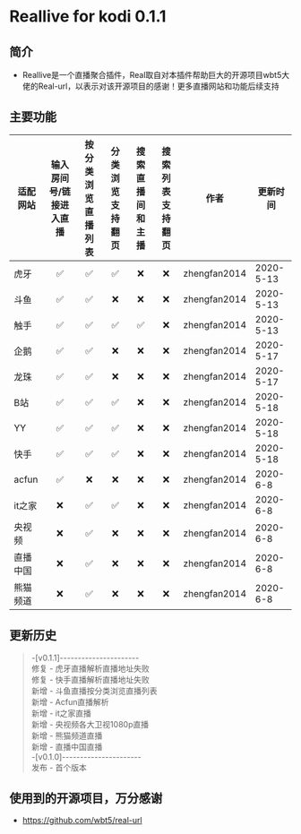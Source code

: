 # Reallive for kodi 0.1.1
## 简介
- Reallive是一个直播聚合插件，Real取自对本插件帮助巨大的开源项目wbt5大佬的Real-url，以表示对该开源项目的感谢！更多直播网站和功能后续支持
## 主要功能
适配网站 | 输入房间号/链接进入直播 | 按分类浏览直播列表  |  分类浏览支持翻页  |  搜索直播间和主播  |  搜索列表支持翻页 | 作者 | 更新时间
---- | :----: | :----: | :----: | :----:| :----: | :----: | ----
虎牙 | ✅ | ✅ | ✅ | ❌ | ❌ | zhengfan2014 | 2020-5-13
斗鱼 | ✅ | ✅ | ❌ | ❌ | ❌ | zhengfan2014 | 2020-5-13
触手 | ✅ | ✅ | ✅ | ✅ | ❌ | zhengfan2014 | 2020-5-13
企鹅 | ✅ | ✅ | ❌ | ❌ | ❌ | zhengfan2014 | 2020-5-17
龙珠 | ✅ | ✅ | ❌ | ❌ | ❌ | zhengfan2014 | 2020-5-17
B站 | ✅ | ✅ | ✅ | ❌ | ❌ | zhengfan2014 | 2020-5-18
YY | ✅ | ✅ | ✅ | ❌ | ❌ | zhengfan2014 | 2020-5-18
快手 | ✅ | ✅ | ✅ | ❌ | ❌ | zhengfan2014 | 2020-5-18
acfun | ✅ | ❌ | ❌ | ❌ | ❌ | zhengfan2014 | 2020-6-8
it之家 | ❌ | ✅ | ✅ | ❌ | ❌ | zhengfan2014 | 2020-6-8
央视频 | ❌ | ✅ | ❌ | ❌ | ❌ | zhengfan2014 | 2020-6-8
直播中国 | ❌ | ✅ | ❌ | ❌ | ❌ | zhengfan2014 | 2020-6-8
熊猫频道 | ❌ | ✅ | ❌ | ❌ | ❌ | zhengfan2014 | 2020-6-8
## 更新历史
 > -[v0.1.1]----------------------  
 > 修复 - 虎牙直播解析直播地址失败  
 > 修复 - 快手直播解析直播地址失败  
 > 新增 - 斗鱼直播按分类浏览直播列表  
 > 新增 - Acfun直播解析  
 > 新增 - it之家直播  
 > 新增 - 央视频各大卫视1080p直播  
 > 新增 - 熊猫频道直播  
 > 新增 - 直播中国直播  
 > -[v0.1.0]----------------------  
 > 发布 - 首个版本  
 ## 使用到的开源项目，万分感谢
  - https://github.com/wbt5/real-url